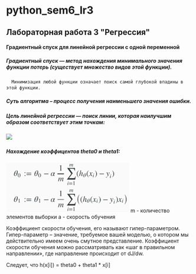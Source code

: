 # python_sem6_lr3

## Лабораторная работа 3 "Регрессия"

#### Градиентный спуск для линейной регрессии с одной переменной
##### Градиентный спуск — метод нахождения минимального значения функции потерь (существует множество видов этой функции).
      Минимизация любой функции означает поиск самой глубокой впадины в этой функции. 
      
##### Суть алгоритма – процесс получения наименьшего значения ошибки. 
##### Цель линейной регрессии — поиск линии, которая наилучшим образом соответствует этим точкам:
      
 ![](https://neurohive.io/wp-content/uploads/2018/10/lineinaja-regressija-e1539097909123.png)

##### Нахождение коэффицентов theta0 и theta1:
![](https://github.com/Kseniaveh/python_sem6_lr3/blob/master/kof.png)
m - количество элементов выборки
a - скорость обучения

Коэффициент скорости обучения, его называют гипер-параметром. Гипер-параметр – значение, 
требуемое вашей моделью, о котором мы действительно имеем очень смутное представление. 
Коэффициент скорости обучения можно рассматривать как «шаг в правильном 
направлении», где направление происходит от dJ/dw.

Следует, что 
h(x[i]) = theta0 + theta1 * x[i]

